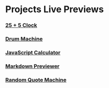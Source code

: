 # Projects Live Previews

### [25 + 5 Clock](https://25-5-clock-byyagmurakincisoylu.netlify.app)

### [Drum Machine](https://drum-machine-by-yagmurakincisoylu.netlify.app/)

### [JavaScript Calculator](https://js-calculator-by-yagmurakincisoylu.netlify.app/)

### [Markdown Previewer](https://markdown-by-yagmurakincisoylu.netlify.app/)

### [Random Quote Machine](https://random-quote-by-yagmurakincisoylu.netlify.app/)
